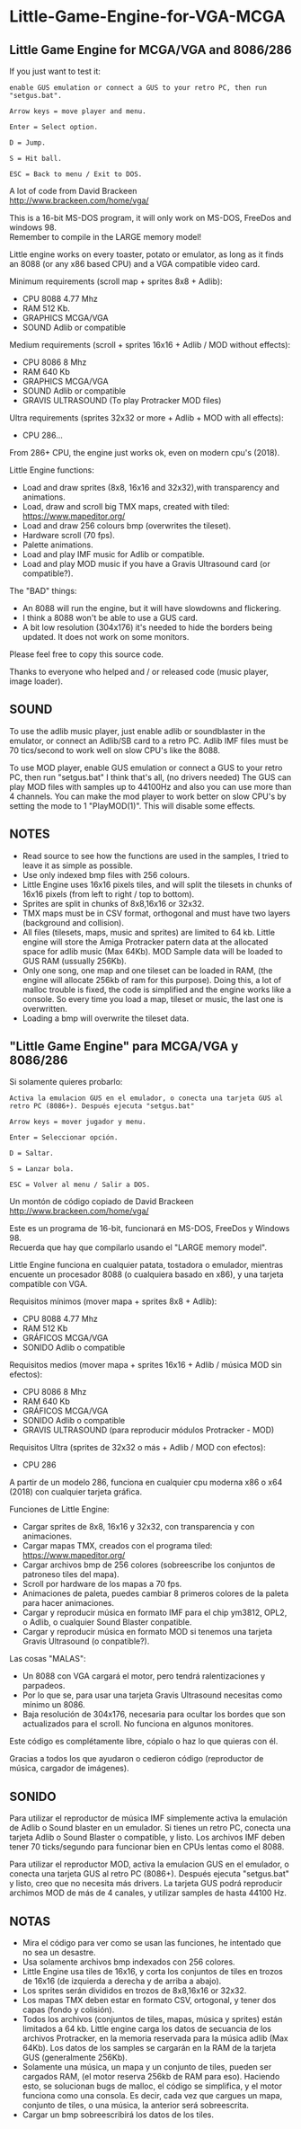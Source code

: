 # Little-Game-Engine-for-VGA-MCGA
Little Game Engine for MCGA/VGA and 8086/286
--------------------------------------------

If you just want to test it:

	enable GUS emulation or connect a GUS to your retro PC, then run "setgus.bat".
	
	Arrow keys = move player and menu.
	
	Enter = Select option.
	
	D = Jump.
	
	S = Hit ball.
	
	ESC = Back to menu / Exit to DOS.

A lot of code from David Brackeen                                   
http://www.brackeen.com/home/vga/                                     

This is a 16-bit MS-DOS program, it will only work on MS-DOS, FreeDos and windows 98.                     
Remember to compile in the LARGE memory model!                        

Little engine works on every toaster, potato or emulator, as long as it finds an 8088 (or any x86 based CPU) and a VGA compatible video card.

Minimum requirements (scroll map + sprites 8x8 + Adlib):
- CPU 8088 4.77 Mhz
- RAM 512 Kb.
- GRAPHICS MCGA/VGA
- SOUND Adlib or compatible

Medium requirements (scroll + sprites 16x16 + Adlib / MOD without effects):
- CPU 8086 8 Mhz
- RAM 640 Kb
- GRAPHICS MCGA/VGA
- SOUND Adlib or compatible
- GRAVIS ULTRASOUND (To play Protracker MOD files)

Ultra requirements (sprites 32x32 or more + Adlib + MOD with all effects):
- CPU 286...

From 286+ CPU, the engine just works ok, even on modern cpu's (2018).

Little Engine functions:
- Load and draw sprites (8x8, 16x16 and 32x32),with transparency and animations.
- Load, draw and scroll big TMX maps, created with tiled: https://www.mapeditor.org/
- Load and draw 256 colours bmp (overwrites the tileset).
- Hardware scroll (70 fps).
- Palette animations.
- Load and play IMF music for Adlib or compatible. 
- Load and play MOD music if you have a Gravis Ultrasound card (or compatible?). 

The "BAD" things:
- An 8088 will run the engine, but it will have slowdowns and flickering.
- I think a 8088 won't be able to use a GUS card.
- A bit low resolution (304x176) it's needed to hide the borders being updated. It does not work on some monitors.	

Please feel free to copy this source code.

Thanks to everyone who helped and / or released code (music player, image loader).

SOUND
-----

To use the adlib music player, just enable adlib or soundblaster in the emulator, or connect an Adlib/SB card to a retro PC.
Adlib IMF files must be 70 tics/second to work well on slow CPU's like the 8088.

To use MOD player, enable GUS emulation or connect a GUS to your retro PC, then run "setgus.bat" I think that's all, (no drivers needed)
The GUS can play MOD files with samples up to 44100Hz and also you can use more than 4 channels.
You can make the mod player to work better on slow CPU's by setting the mode to 1 "PlayMOD(1)". This will disable some effects.

NOTES
-----

- 	Read source to see how the functions are used in the samples, I tried to leave it as simple as possible.
- 	Use only indexed bmp files with 256 colours.
- 	Little Engine uses 16x16 pixels tiles, and will split the tilesets in chunks of 16x16 pixels (from left to right / top to bottom).
- 	Sprites are split in chunks of 8x8,16x16 or 32x32. 
- 	TMX maps must be in CSV format, orthogonal and must have two layers (background and collision).
- 	All files (tilesets, maps, music and sprites) are limited to 64 kb. 
	Little engine will store the Amiga Protracker patern data at the allocated space for adlib music (Max 64Kb).
	MOD Sample data will be loaded to GUS RAM (ussually 256Kb).
- 	Only one song, one map and one tileset can be loaded in RAM, (the engine will allocate 256kb of ram for this purpose).
	Doing this, a lot of malloc trouble is fixed, the code is simplified and the engine works like a console.
	So every time you load a map, tileset or music, the last one is overwritten.
- 	Loading a bmp will overwrite the tileset data.
	
	
"Little Game Engine" para MCGA/VGA y 8086/286
---------------------------------------------

Si solamente quieres probarlo:

	Activa la emulacion GUS en el emulador, o conecta una tarjeta GUS al retro PC (8086+). Después ejecuta "setgus.bat"

	Arrow keys = mover jugador y menu.
	
	Enter = Seleccionar opción.
	
	D = Saltar.
	
	S = Lanzar bola.
	
	ESC = Volver al menu / Salir a DOS.

Un montón de código copiado de David Brackeen                                   
http://www.brackeen.com/home/vga/                                     

Este es un programa de 16-bit, funcionará en MS-DOS, FreeDos y Windows 98.                     
Recuerda que hay que compilarlo usando el "LARGE memory model".                        

Little Engine funciona en cualquier patata, tostadora o emulador, mientras encuente un procesador 8088 (o cualquiera basado en x86), y una tarjeta compatible con VGA.

Requisitos mínimos (mover mapa + sprites 8x8 + Adlib): 
- CPU 8088 4.77 Mhz
- RAM 512 Kb
- GRÁFICOS MCGA/VGA
- SONIDO Adlib o compatible

Requisitos medios (mover mapa + sprites 16x16 + Adlib / música MOD sin efectos):
- CPU 8086 8 Mhz
- RAM 640 Kb
- GRÁFICOS MCGA/VGA
- SONIDO Adlib o compatible
- GRAVIS ULTRASOUND (para reproducir módulos Protracker - MOD)

Requisitos Ultra (sprites de 32x32 o más + Adlib / MOD con efectos):
- CPU 286

A partir de un modelo 286, funciona en cualquier cpu moderna x86 o x64 (2018) con cualquier tarjeta gráfica.
 

Funciones de Little Engine:
- Cargar sprites de 8x8, 16x16 y 32x32, con transparencia y con animaciones.
- Cargar mapas TMX, creados con el programa tiled: https://www.mapeditor.org/
- Cargar archivos bmp de 256 colores (sobreescribe los conjuntos de patroneso tiles del mapa).
- Scroll por hardware de los mapas a 70 fps.
- Animaciones de paleta, puedes cambiar 8 primeros colores de la paleta para hacer animaciones.
- Cargar y reproducir música en formato IMF para el chip ym3812, OPL2, o Adlib, o cualquier Sound Blaster conpatible. 
- Cargar y reproducir música en formato MOD si tenemos una tarjeta Gravis Ultrasound (o conpatible?). 

Las cosas "MALAS":
- Un 8088 con VGA cargará el motor, pero tendrá ralentizaciones y parpadeos.
- Por lo que se, para usar una tarjeta Gravis Ultrasound necesitas como mínimo un 8086.
- Baja resolución de 304x176, necesaria para ocultar los bordes que son actualizados para el scroll. No funciona en algunos monitores.	

Este código es complétamente libre, cópialo o haz lo que quieras con él.

Gracias a todos los que ayudaron o cedieron código (reproductor de música, cargador de imágenes).
	
SONIDO
------

Para utilizar el reproductor de música IMF símplemente activa la emulación de Adlib o Sound blaster en un emulador.
Si tienes un retro PC, conecta una tarjeta Adlib o Sound Blaster o compatible, y listo.
Los archivos IMF deben tener 70 ticks/segundo para funcionar bien en CPUs lentas como el 8088.

Para utilizar el reproductor MOD, activa la emulacion GUS en el emulador, o conecta una tarjeta GUS al retro PC (8086+).
Después ejecuta "setgus.bat" y listo, creo que no necesita más drivers.
La tarjeta GUS podrá reproducir archimos MOD de más de 4 canales, y utilizar samples de hasta 44100 Hz.

NOTAS
-----
- 	Mira el código para ver como se usan las funciones, he intentado que no sea un desastre.
- 	Usa solamente archivos bmp indexados con 256 colores.
- 	Little Engine usa tiles de 16x16, y corta los conjuntos de tiles en trozos de 16x16 (de izquierda a derecha y de arriba a abajo).
- 	Los sprites serán divididos en trozos de 8x8,16x16 or 32x32. 
- 	Los mapas TMX deben estar en formato CSV, ortogonal, y tener dos capas (fondo y colisión).
- 	Todos los archivos (conjuntos de tiles, mapas, música y sprites) están limitados a 64 kb.
	Little engine carga los datos de secuancia de los archivos Protracker, en la memoria reservada para la música adlib (Max 64Kb).
	Los datos de los samples se cargarán en la RAM de la tarjeta GUS (generalmente 256Kb).
- 	Solamente una música, un mapa y un conjunto de tiles, pueden ser cargados RAM, (el motor reserva 256kb de RAM para eso).
	Haciendo esto, se solucionan bugs de malloc, el código se simplifica, y el motor funciona como una consola.
	Es decir, cada vez que cargues un mapa, conjunto de tiles, o una música, la anterior será sobreescrita.
- 	Cargar un bmp sobreescribirá los datos de los tiles.
